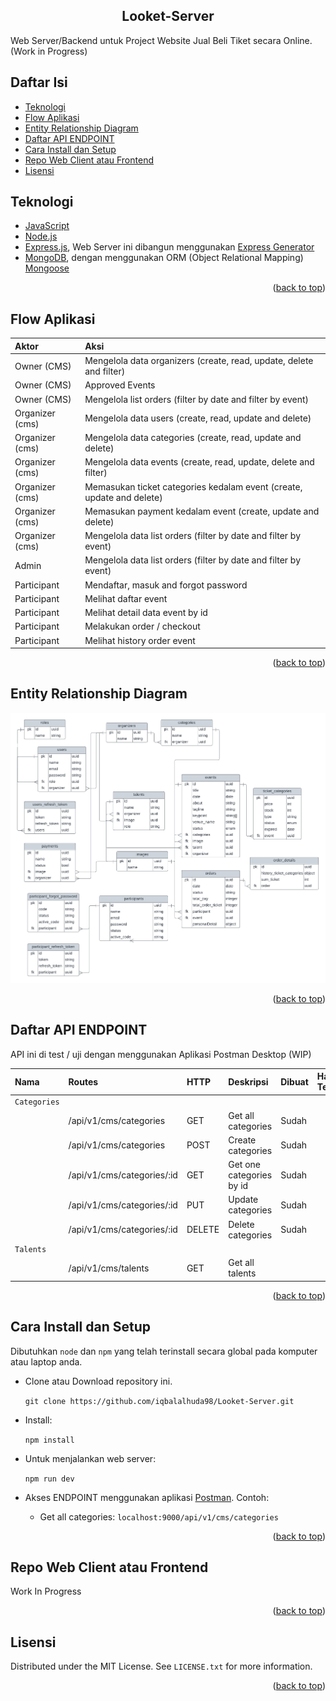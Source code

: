 <a name="readme-top"></a>

<h2 align="center">Looket-Server</h2>

Web Server/Backend untuk Project Website Jual Beli Tiket secara Online. (Work in Progress)

## Daftar Isi

- [Teknologi](#teknologi)
- [Flow Aplikasi](#flow-aplikasi)
- [Entity Relationship Diagram](#entity-relationship-diagram)
- [Daftar API ENDPOINT](#daftar-api-endpoint)
- [Cara Install dan Setup](#cara-install-dan-setup)
- [Repo Web Client atau Frontend](#repo-web-client-atau-frontend)
- [Lisensi](#lisensi)

## Teknologi
- [JavaScript](https://www.javascript.com/)
- [Node.js](https://nodejs.org/en/)
- [Express.js](https://expressjs.com/), Web Server ini dibangun menggunakan [Express Generator](https://expressjs.com/en/starter/generator.html)
- [MongoDB](https://www.mongodb.com/), dengan menggunakan ORM (Object Relational Mapping) [Mongoose](https://mongoosejs.com/)

<p align="right">(<a href="#readme-top">back to top</a>)</p>

## Flow Aplikasi

| Aktor           | Aksi                                                                    |
| :-------------- | :---------------------------------------------------------------------- |
| Owner (CMS)     | Mengelola data organizers (create, read, update, delete and filter)     |
| Owner (CMS)     | Approved Events                                                         |
| Owner (CMS)     | Mengelola list orders (filter by date and filter by event)              |
| Organizer (cms) | Mengelola data users (create, read, update and delete)                  |
| Organizer (cms) | Mengelola data categories (create, read, update and delete)             |
| Organizer (cms) | Mengelola data events (create, read, update, delete and filter)         |
| Organizer (cms) | Memasukan ticket categories kedalam event (create, update and delete)   |
| Organizer (cms) | Memasukan payment kedalam event (create, update and delete)             |
| Organizer (cms) | Mengelola data list orders (filter by date and filter by event)         |
| Admin           | Mengelola data list orders (filter by date and filter by event)         |
| Participant     | Mendaftar, masuk and forgot password                                    |
| Participant     | Melihat daftar event                                                    |
| Participant     | Melihat detail data event by id                                         |
| Participant     | Melakukan order / checkout                                              |
| Participant     | Melihat history order event                                             |

<p align="right">(<a href="#readme-top">back to top</a>)</p>

## Entity Relationship Diagram

<img src="public/images/Looket-Project-ERD.png" >

<p align="right">(<a href="#readme-top">back to top</a>)</p>

## Daftar API ENDPOINT

API ini di test / uji dengan menggunakan Aplikasi Postman Desktop (WIP)

| Nama          | Routes                               | HTTP   | Deskripsi                         | Dibuat | Hasil Test | Middleware `Auth` |
| :------------ | :---------------------------------   | :----- | :-------------------------------- | :----- | :--------- | :---------------- |
| `Categories`                                                                                                                                |
|               | /api/v1/cms/categories               | GET    | Get all categories                | Sudah  |            | Ya                |
|               | /api/v1/cms/categories               | POST   | Create categories                 | Sudah  |            | Ya                |
|               | /api/v1/cms/categories/:id           | GET    | Get one categories by id          | Sudah  |            | Ya                |
|               | /api/v1/cms/categories/:id           | PUT    | Update categories                 | Sudah  |            | Ya                |
|               | /api/v1/cms/categories/:id           | DELETE | Delete categories                 | Sudah  |            | Ya                |
| `Talents`                                                                                                                                   |
|               | /api/v1/cms/talents                  | GET    | Get all talents                   |        |            | Ya                |

<!--
| `/api/auth/gmail-link`       | GET    | GET gmai link                               | Sudah  | OK         | Tidak             |
 -->
 <p align="right">(<a href="#readme-top">back to top</a>)</p>

## Cara Install dan Setup
Dibutuhkan `node` dan `npm` yang telah terinstall secara global pada komputer atau laptop anda.

- Clone atau Download repository ini.  
  
  `git clone https://github.com/iqbalalhuda98/Looket-Server.git`

- Install:

  `npm install`  

- Untuk menjalankan web server:

  `npm run dev`  

- Akses ENDPOINT menggunakan aplikasi [Postman](https://www.postman.com/). Contoh: 
  - Get all categories: `localhost:9000/api/v1/cms/categories`

<p align="right">(<a href="#readme-top">back to top</a>)</p>

## Repo Web Client atau Frontend

Work In Progress

<p align="right">(<a href="#readme-top">back to top</a>)</p>

## Lisensi

Distributed under the MIT License. See `LICENSE.txt` for more information.

<p align="right">(<a href="#readme-top">back to top</a>)</p>
